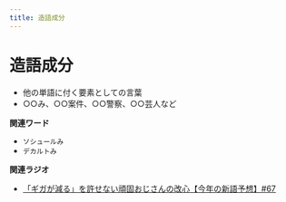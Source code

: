 ```yaml
---
title: 造語成分
---
```


# 造語成分


-   他の単語に付く要素としての言葉
-   ○○み、○○案件、○○警察、○○芸人など

**関連ワード**

-   `ソシュールみ`
-   `デカルトみ`

**関連ラジオ**

-   [「ギガが減る」を許せない頑固おじさんの改心【今年の新語予想】#67](https://www.youtube.com/watch?v=Fc8ugpF5_C8)
